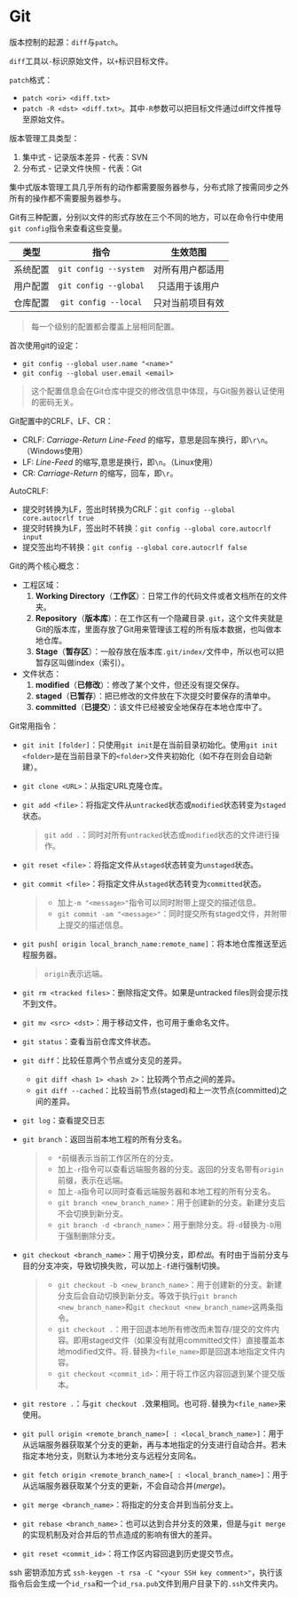 # Git

版本控制的起源：`diff`与`patch`。

`diff`工具以`-`标识原始文件，以`+`标识目标文件。

`patch`格式：

+ `patch <ori> <diff.txt>`
+ `patch -R <dst> <diff.txt>`。其中`-R`参数可以把目标文件通过diff文件推导至原始文件。

版本管理工具类型：

1. 集中式 - 记录版本差异 - 代表：SVN
2. 分布式 - 记录文件快照 - 代表：Git

集中式版本管理工具几乎所有的动作都需要服务器参与，分布式除了按需同步之外所有的操作都不需要服务器参与。

Git有三种配置，分别以文件的形式存放在三个不同的地方，可以在命令行中使用`git config`指令来查看这些变量。

| 类型 | 指令 | 生效范围 |
| :---: | :---: | :---: |
| 系统配置 | `git config --system` | 对所有用户都适用 |
| 用户配置 | `git config --global` | 只适用于该用户 |
| 仓库配置 | `git config --local` | 只对当前项目有效 |

> 每一个级别的配置都会覆盖上层相同配置。

首次使用git的设定：

+ `git config --global user.name "<name>"`
+ `git config --global user.email <email>`

> 这个配置信息会在Git仓库中提交的修改信息中体现，与Git服务器认证使用的密码无关。

Git配置中的CRLF、LF、CR：

+ CRLF: *Carriage-Return Line-Feed* 的缩写，意思是回车换行，即`\r\n`。（Windows使用）
+ LF: *Line-Feed* 的缩写,意思是换行，即`\n`。（Linux使用）
+ CR: *Carriage-Return* 的缩写，回车，即`\r`。

AutoCRLF:

+ 提交时转换为LF，签出时转换为CRLF：`git config --global core.autocrlf true`
+ 提交时转换为LF，签出时不转换：`git config --global core.autocrlf input`
+ 提交签出均不转换：`git config --global core.autocrlf false`

Git的两个核心概念：

+ 工程区域：
  1. **Working Directory**（**工作区**）：日常工作的代码文件或者文档所在的文件夹。
  2. **Repository**（**版本库**）：在工作区有一个隐藏目录`.git`，这个文件夹就是Git的版本库，里面存放了Git用来管理该工程的所有版本数据，也叫做本地仓库。
  3. **Stage**（**暂存区**）：一般存放在版本库`.git/index/`文件中，所以也可以把暂存区叫做index（索引）。
+ 文件状态：
  1. **modified**（**已修改**）：修改了某个文件，但还没有提交保存。
  2. **staged**（**已暂存**）：把已修改的文件放在下次提交时要保存的清单中。
  3. **committed**（**已提交**）：该文件已经被安全地保存在本地仓库中了。

Git常用指令：

+ `git init [folder]`：只使用`git init`是在当前目录初始化。使用`git init <folder>`是在当前目录下的`<folder>`文件夹初始化（如不存在则会自动新建）。

+ `git clone <URL>`：从指定URL克隆仓库。
+ `git add <file>`：将指定文件从`untracked`状态或`modified`状态转变为`staged`状态。
  > `git add .`：同时对所有`untracked`状态或`modified`状态的文件进行操作。
+ `git reset <file>`：将指定文件从`staged`状态转变为`unstaged`状态。
+ `git commit <file>`：将指定文件从`staged`状态转变为`committed`状态。
  > + 加上`-m "<message>"`指令可以同时附带上提交的描述信息。
  > + `git commit -am "<message>"`：同时提交所有staged文件，并附带上提交的描述信息。
+ `git push[ origin local_branch_name:remote_name]`：将本地仓库推送至远程服务器。
  > `origin`表示远端。
+ `git rm <tracked files>`：删除指定文件。如果是untracked files则会提示找不到文件。
+ `git mv <src> <dst>`：用于移动文件，也可用于重命名文件。
+ `git status`：查看当前仓库文件状态。
+ `git diff`：比较任意两个节点或分支见的差异。
  + `git diff <hash 1> <hash 2>`：比较两个节点之间的差异。
  + `git diff --cached`：比较当前节点(staged)和上一次节点(committed)之间的差异。
+ `git log`：查看提交日志
+ `git branch`：返回当前本地工程的所有分支名。
  > + `*`前缀表示当前工作区所在的分支。
  > + 加上`-r`指令可以查看远端服务器的分支。返回的分支名带有`origin`前缀，表示在远端。
  > + 加上`-a`指令可以同时查看远端服务器和本地工程的所有分支名。
  > + `git branch <new_branch_name>`：用于创建新的分支。新建分支后不会切换到新分支。
  > + `git branch -d <branch_name>`：用于删除分支。将`-d`替换为`-D`用于强制删除分支。
+ `git checkout <branch_name>`：用于切换分支，即*检出*。有时由于当前分支与目的分支冲突，导致切换失败，可以加上`-f`进行强制切换。
  > + `git checkout -b <new_branch_name>`：用于创建新的分支。新建分支后会自动切换到新分支。等效于执行`git branch <new_branch_name>`和`git checkout <new_branch_name>`这两条指令。
  > + `git checkout .`：用于回退本地所有修改而未暂存/提交的文件内容。即用staged文件（如果没有就用committed文件）直接覆盖本地modified文件。将`.`替换为`<file_name>`即是回退本地指定文件内容。
  > + `git checkout <commit_id>`：用于将工作区内容回退到某个提交版本。
+ `git restore .`：与`git checkout .`效果相同。也可将`.`替换为`<file_name>`来使用。
+ `git pull origin <remote_branch_name>[ : <local_branch_name>]`：用于从远端服务器获取某个分支的更新，再与本地指定的分支进行自动合并。若未指定本地分支，则默认为本地分支与远程分支同名。
+ `git fetch origin <remote_branch_name>[ : <local_branch_name>]`：用于从远端服务器获取某个分支的更新，不会自动合并(*merge*)。
+ `git merge <branch_name>`：将指定的分支合并到当前分支上。
+ `git rebase <branch_name>`：也可以达到合并分支的效果，但是与`git merge`的实现机制及对合并后的节点造成的影响有很大的差异。
+ `git reset <commit_id>`：将工作区内容回退到历史提交节点。

ssh 密钥添加方式 `ssh-keygen -t rsa -C "<your SSH key comment>"`，执行该指令后会生成一个`id_rsa`和一个`id_rsa.pub`文件到用户目录下的`.ssh`文件夹内。
